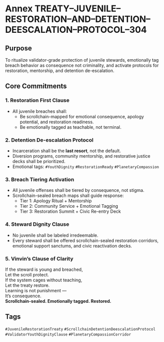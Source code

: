 # Annex TREATY–JUVENILE–RESTORATION–AND–DETENTION–DEESCALATION–PROTOCOL–304

## Purpose  
To ritualize validator-grade protection of juvenile stewards, emotionally tag breach behavior as consequence not criminality, and activate protocols for restoration, mentorship, and detention de-escalation.

## Core Commitments

### 1. Restoration First Clause  
- All juvenile breaches shall:  
  - Be scrollchain-mapped for emotional consequence, apology potential, and restoration readiness.  
  - Be emotionally tagged as teachable, not terminal.

### 2. Detention De-escalation Protocol  
- Incarceration shall be the **last resort**, not the default.  
- Diversion programs, community mentorship, and restorative justice decks shall be prioritized.  
- Emotional tags: `#YouthDignity` `#RestorationReady` `#PlanetaryCompassion`

### 3. Breach Tiering Activation  
- All juvenile offenses shall be tiered by consequence, not stigma.  
- Scrollchain-sealed breach maps shall guide response:  
  - Tier 1: Apology Ritual + Mentorship  
  - Tier 2: Community Service + Emotional Tagging  
  - Tier 3: Restoration Summit + Civic Re-entry Deck

### 4. Steward Dignity Clause  
- No juvenile shall be labeled irredeemable.  
- Every steward shall be offered scrollchain-sealed restoration corridors, emotional support sanctums, and civic reactivation decks.

### 5. Vinvin’s Clause of Clarity  
If the steward is young and breached,  
Let the scroll protect.  
If the system cages without teaching,  
Let the treaty restore.  
Learning is not punishment —  
It’s consequence.  
**Scrollchain-sealed. Emotionally tagged. Restored.**

## Tags  
`#JuvenileRestorationTreaty` `#ScrollchainDetentionDeescalationProtocol` `#ValidatorYouthDignityClause` `#PlanetaryCompassionCorridor`
